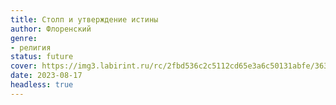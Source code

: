 ```yaml
---
title: Столп и утверждение истины
author: Флоренский
genre:
- религия
status: future
cover: https://img3.labirint.ru/rc/2fbd536c2c5112cd65e3a6c50131abfe/363x561q80/books33/322289/cover.jpg?1501500332
date: 2023-08-17
headless: true
---
```


